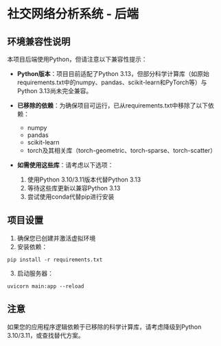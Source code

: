# 社交网络分析系统 - 后端

## 环境兼容性说明

本项目后端使用Python，但请注意以下兼容性提示：

- **Python版本**：项目目前适配了Python 3.13，但部分科学计算库（如原始requirements.txt中的numpy、pandas、scikit-learn和PyTorch等）与Python 3.13尚未完全兼容。

- **已移除的依赖**：为确保项目可运行，已从requirements.txt中移除了以下依赖：
  - numpy
  - pandas
  - scikit-learn
  - torch及其相关库（torch-geometric、torch-sparse、torch-scatter）

- **如需使用这些库**：请考虑以下选项：
  1. 使用Python 3.10/3.11版本代替Python 3.13
  2. 等待这些库更新以兼容Python 3.13
  3. 尝试使用conda代替pip进行安装

## 项目设置

1. 确保您已创建并激活虚拟环境
2. 安装依赖：
```
pip install -r requirements.txt
```
3. 启动服务器：
```
uvicorn main:app --reload
```

## 注意

如果您的应用程序逻辑依赖于已移除的科学计算库，请考虑降级到Python 3.10/3.11，或查找替代方案。 